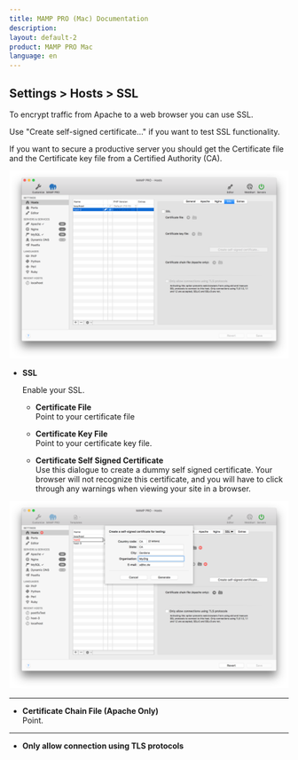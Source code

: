 ```yaml
---
title: MAMP PRO (Mac) Documentation
description: 
layout: default-2
product: MAMP PRO Mac
language: en
---
```


## Settings > Hosts > SSL

To encrypt traffic from Apache to a web browser you can use SSL.

Use "Create self-signed certificate..." if you want to test SSL functionality.

If you want to secure a productive server you should get the Certificate file and the Certificate key file from a Certified Authority (CA).

![MAMP](SSL.png)

*  **SSL**
 
   Enable your SSL.

   *  **Certificate File**  
       Point to your certificate file

   *  **Certificate Key File**  
       Point to your certificate key file.
       
   *  **Certificate Self Signed Certificate**  
       Use this dialogue to create a dummy self signed certificate. Your browser will not recognize this certificate, and you       will have to click through any warnings when viewing your site in a browser.

 ![MAMP](certificate.png)
 
---
 
   *  **Certificate Chain File (Apache Only)**  
       Point.
       
---

*  **Only allow connection using TLS protocols**

